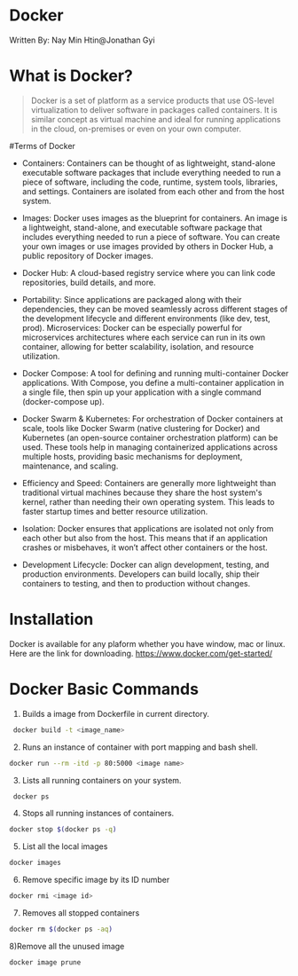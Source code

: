 # Docker
Written By: Nay Min Htin@Jonathan Gyi

# What is Docker?
>Docker is a set of platform as a service products that use OS-level virtualization to deliver software in packages called containers. It is similar concept as virtual machine and ideal for running applications in the cloud, on-premises or even on your own computer.

#Terms of Docker
- Containers: Containers can be thought of as lightweight, stand-alone executable software packages that include everything needed to run a piece of software, including the code, runtime, system tools, libraries, and settings. Containers are isolated from each other and from the host system.

- Images: Docker uses images as the blueprint for containers. An image is a lightweight, stand-alone, and executable software package that includes everything needed to run a piece of software. You can create your own images or use images provided by others in Docker Hub, a public repository of Docker images.

- Docker Hub: A cloud-based registry service where you can link code repositories, build details, and more.

- Portability: Since applications are packaged along with their dependencies, they can be moved seamlessly across different stages of the development lifecycle and different environments (like dev, test, prod).
Microservices: Docker can be especially powerful for microservices architectures where each service can run in its own container, allowing for better scalability, isolation, and resource utilization.

- Docker Compose: A tool for defining and running multi-container Docker applications. With Compose, you define a multi-container application in a single file, then spin up your application with a single command (docker-compose up).

- Docker Swarm & Kubernetes: For orchestration of Docker containers at scale, tools like Docker Swarm (native clustering for Docker) and Kubernetes (an open-source container orchestration platform) can be used. These tools help in managing containerized applications across multiple hosts, providing basic mechanisms for deployment, maintenance, and scaling.

- Efficiency and Speed: Containers are generally more lightweight than traditional virtual machines because they share the host system's kernel, rather than needing their own operating system. This leads to faster startup times and better resource utilization.

- Isolation: Docker ensures that applications are isolated not only from each other but also from the host. This means that if an application crashes or misbehaves, it won’t affect other containers or the host.

- Development Lifecycle: Docker can align development, testing, and production environments. Developers can build locally, ship their containers to testing, and then to production without changes.
# Installation
Docker is available for any plaform whether you have window, mac or linux.
Here are the link for downloading.
https://www.docker.com/get-started/

# Docker Basic Commands
1) Builds a image from Dockerfile in current directory.
```bash
 docker build -t <image_name>
 ```
2) Runs an instance of container with port mapping and bash shell.
```bash
docker run --rm -itd -p 80:5000 <image name>
```
3) Lists all running containers on your system.
```bash
 docker ps
 ```
4) Stops all running instances of containers.
```bash
docker stop $(docker ps -q)
``` 
5) List all the local images
```bash
docker images
```
6) Remove specific image by its ID number
``` bash
docker rmi <image id>
``` 
7) Removes all stopped containers
 ```bash 
docker rm $(docker ps -aq)
``` 
8)Remove all the unused image
```bash
docker image prune
```